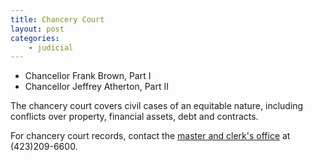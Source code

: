 ```yaml
---
title: Chancery Court
layout: post
categories:
    - judicial
---
```


+ Chancellor Frank Brown, Part I
+ Chancellor Jeffrey Atherton, Part II


The chancery court covers civil cases of an equitable nature, including conflicts over property, financial assets, debt and contracts.

For chancery court records, contact the [master and clerk's office](http://www.hamiltontn.gov/courts/ClerkMaster/Default.aspx) at (423)209-6600.







